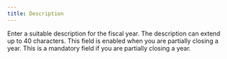 ```yaml
---
title: Description
---
```



Enter a suitable description for the fiscal year. The description can  extend up to 40 characters. This field is enabled when you are partially  closing a year. This is a mandatory field if you are partially closing  a year.
